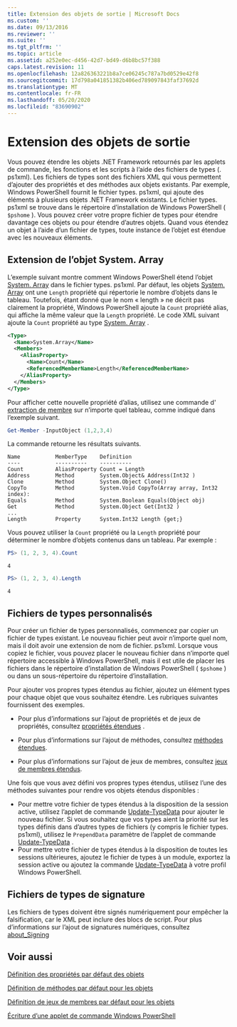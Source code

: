 ```yaml
---
title: Extension des objets de sortie | Microsoft Docs
ms.custom: ''
ms.date: 09/13/2016
ms.reviewer: ''
ms.suite: ''
ms.tgt_pltfrm: ''
ms.topic: article
ms.assetid: a252e0ec-d456-42d7-bd49-d6b8bc57f388
caps.latest.revision: 11
ms.openlocfilehash: 12a826363221b8a7ce06245c787a7bd0529e42f8
ms.sourcegitcommit: 17d798a041851382b406ed789097843faf37692d
ms.translationtype: MT
ms.contentlocale: fr-FR
ms.lasthandoff: 05/20/2020
ms.locfileid: "83690902"
---
```

# <a name="extending-output-objects"></a>Extension des objets de sortie

Vous pouvez étendre les objets .NET Framework retournés par les applets de commande, les fonctions et les scripts à l’aide des fichiers de types (. ps1xml). Les fichiers de types sont des fichiers XML qui vous permettent d’ajouter des propriétés et des méthodes aux objets existants. Par exemple, Windows PowerShell fournit le fichier types. ps1xml, qui ajoute des éléments à plusieurs objets .NET Framework existants. Le fichier types. ps1xml se trouve dans le répertoire d’installation de Windows PowerShell ( `$pshome` ). Vous pouvez créer votre propre fichier de types pour étendre davantage ces objets ou pour étendre d’autres objets. Quand vous étendez un objet à l’aide d’un fichier de types, toute instance de l’objet est étendue avec les nouveaux éléments.

## <a name="extending-the-systemarray-object"></a>Extension de l’objet System. Array

L’exemple suivant montre comment Windows PowerShell étend l’objet [System. Array](/dotnet/api/System.Array) dans le fichier types. ps1xml. Par défaut, les objets [System. Array](/dotnet/api/System.Array) ont une `Length` propriété qui répertorie le nombre d’objets dans le tableau. Toutefois, étant donné que le nom « length » ne décrit pas clairement la propriété, Windows PowerShell ajoute la `Count` propriété alias, qui affiche la même valeur que la `Length` propriété. Le code XML suivant ajoute la `Count` propriété au type [System. Array](/dotnet/api/System.Array) .

```xml
<Type>
  <Name>System.Array</Name>
  <Members>
    <AliasProperty>
      <Name>Count</Name>
      <ReferencedMemberName>Length</ReferencedMemberName>
    </AliasProperty>
  </Members>
</Type>

```

Pour afficher cette nouvelle propriété d’alias, utilisez une commande d' [extraction de membre](/powershell/module/Microsoft.PowerShell.Utility/Get-Member) sur n’importe quel tableau, comme indiqué dans l’exemple suivant.

```powershell
Get-Member -InputObject (1,2,3,4)
```

La commande retourne les résultats suivants.

```output
Name           MemberType    Definition
----           ----------    ----------
Count          AliasProperty Count = Length
Address        Method        System.Object& Address(Int32 )
Clone          Method        System.Object Clone()
CopyTo         Method        System.Void CopyTo(Array array, Int32 index):
Equals         Method        System.Boolean Equals(Object obj)
Get            Method        System.Object Get(Int32 )
...
Length         Property      System.Int32 Length {get;}
```

Vous pouvez utiliser la `Count` propriété ou la `Length` propriété pour déterminer le nombre d’objets contenus dans un tableau. Par exemple :

```powershell
PS> (1, 2, 3, 4).Count
```

```output
4
```

```powershell
PS> (1, 2, 3, 4).Length
```

```output
4
```

## <a name="custom-types-files"></a>Fichiers de types personnalisés

Pour créer un fichier de types personnalisés, commencez par copier un fichier de types existant. Le nouveau fichier peut avoir n’importe quel nom, mais il doit avoir une extension de nom de fichier. ps1xml. Lorsque vous copiez le fichier, vous pouvez placer le nouveau fichier dans n’importe quel répertoire accessible à Windows PowerShell, mais il est utile de placer les fichiers dans le répertoire d’installation de Windows PowerShell ( `$pshome` ) ou dans un sous-répertoire du répertoire d’installation.

Pour ajouter vos propres types étendus au fichier, ajoutez un élément types pour chaque objet que vous souhaitez étendre. Les rubriques suivantes fournissent des exemples.

- Pour plus d’informations sur l’ajout de propriétés et de jeux de propriétés, consultez [propriétés étendues](./extending-properties-for-objects.md) .

- Pour plus d’informations sur l’ajout de méthodes, consultez [méthodes étendues](./defining-default-methods-for-objects.md).

- Pour plus d’informations sur l’ajout de jeux de membres, consultez [jeux de membres étendus](./defining-default-member-sets-for-objects.md).

Une fois que vous avez défini vos propres types étendus, utilisez l’une des méthodes suivantes pour rendre vos objets étendus disponibles :

- Pour mettre votre fichier de types étendus à la disposition de la session active, utilisez l’applet de commande [Update-TypeData](/powershell/module/Microsoft.PowerShell.Utility/Update-TypeData) pour ajouter le nouveau fichier. Si vous souhaitez que vos types aient la priorité sur les types définis dans d’autres types de fichiers (y compris le fichier types. ps1xml), utilisez le `PrependData` paramètre de l’applet de commande [Update-TypeData](/powershell/module/Microsoft.PowerShell.Utility/Update-TypeData) .
- Pour mettre votre fichier de types étendus à la disposition de toutes les sessions ultérieures, ajoutez le fichier de types à un module, exportez la session active ou ajoutez la commande [Update-TypeData](/powershell/module/Microsoft.PowerShell.Utility/Update-TypeData) à votre profil Windows PowerShell.

## <a name="signing-types-files"></a>Fichiers de types de signature

Les fichiers de types doivent être signés numériquement pour empêcher la falsification, car le XML peut inclure des blocs de script. Pour plus d’informations sur l’ajout de signatures numériques, consultez [about_Signing](/powershell/module/microsoft.powershell.core/about/about_signing)

## <a name="see-also"></a>Voir aussi

[Définition des propriétés par défaut des objets](./extending-properties-for-objects.md)

[Définition de méthodes par défaut pour les objets](./defining-default-methods-for-objects.md)

[Définition de jeux de membres par défaut pour les objets](./defining-default-member-sets-for-objects.md)

[Écriture d’une applet de commande Windows PowerShell](./writing-a-windows-powershell-cmdlet.md)
